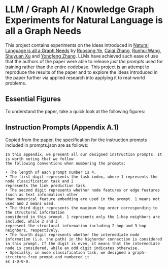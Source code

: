 # LLM / Graph AI / Knowledge Graph Experiments for Natural Language is all a Graph Needs

This project contains experiments on the ideas introduced in [Natural Language is all a Graph Needs](https://arxiv.org/abs/2308.07134) by [Ruosong Ye](https://www.linkedin.com/in/ruosong-ye-a0507724b/), [Caiqi Zhang](https://www.linkedin.com/in/caiqi-alex-zhang-%E5%BC%A0%E8%94%A1%E5%90%AF-99074519b/), [Runhui Wang](https://www.linkedin.com/in/runhui-wang/), [Shuyuan Xu](https://www.linkedin.com/in/shuyuan-xu-870206158/) and [Yongfeng Zhang](https://www.linkedin.com/in/zhangyongfeng/). LLMs have achieved such ease of use that the authors of the paper were able to release _just the prompts_ used for training rather than the entire codebase. This project is an attempt to reproduce the results of the paper and to explore the ideas introduced in the paper further via applied research into applying it to real-world problems.

## Essential Figures

To understand the paper, take a quick look at the following figures:

## Instruction Prompts (Appendix A.1)

Copied from the paper, the specification for the instruction prompts included in prompts.json are as follows:

    In this appendix, we present all our designed instruction prompts. It is worth noting that we follow
    the following conventions when numbering the prompts:

    • The length of each prompt number is 4.
    • The first digit represents the task index, where 1 represents the node classification task and 2
    represents the link prediction task.
    • The second digit represents whether node features or edge features (such as text information) other
    than numerical feature embedding are used in the prompt. 1 means not used and 2 means used.
    • The third digit represents the maximum hop order corresponding to the structural information
    considered in this prompt. 1 represents only the 1-hop neighbors are included, while 2 and 3
    represent the structural information including 2-hop and 3-hop neighbors, respectively.
    • The fourth digit represents whether the intermediate node information (i.e. the path) in the highorder connection is considered in this prompt. If the digit is even, it means that the intermediate
    node is considered, while an odd digit indicates otherwise.
    • Specially, in node classification task, we designed a graph-structure-free prompt and numbered it
    as 1-0-0-0.
